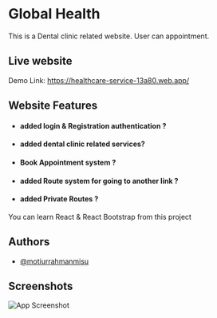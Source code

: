 
# Global Health
This is a Dental clinic related website. User can appointment.


## Live website

Demo
Link: https://healthcare-service-13a80.web.app/
  
## Website Features 

- #### added login & Registration authentication ?
- #### added dental clinic related services?
- #### Book Appointment system ?
- #### added Route system for going to another link ?
- #### added Private Routes ?

You can learn React & React Bootstrap from this project
## Authors

- [@motiurrahmanmisu](https://github.com/motiurdev)

  
## Screenshots

![App Screenshot](https://i.ibb.co/7gkg18D/Screenshot-1.png)

  